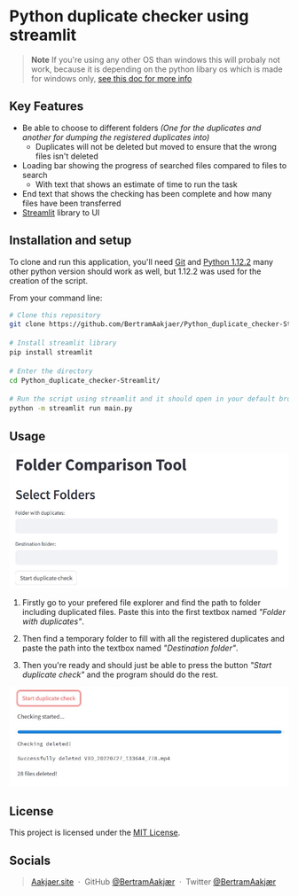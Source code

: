 # **Python duplicate checker using streamlit**
> **Note**
> If you're using any other OS than windows this will probaly not work, because it is depending on the python libary os which is made for windows only, [see this doc for more info](https://docs.python.org/3/library/os.html)

## **Key Features**

* Be able to choose to different folders *(One for the duplicates and another for dumping the registered duplicates into)*
	*  Duplicates will not be deleted but moved to ensure that the wrong files isn't deleted
* Loading bar showing the progress of searched files compared to files to search
  - With text that shows an estimate of time to run the task
* End text that shows the checking has been complete and how many files have been transferred
* [Streamlit](https://streamlit.io/) library to UI


## **Installation and setup**

To clone and run this application, you'll need [Git](https://git-scm.com) and [Python 1.12.2](https://www.python.org/downloads/?ref=gfxhacks.com) many other python version should work as well, but 1.12.2 was used for the creation of the script. 

From your command line:
```bash
# Clone this repository
git clone https://github.com/BertramAakjaer/Python_duplicate_checker-Streamlit.git

# Install streamlit library
pip install streamlit

# Enter the directory
cd Python_duplicate_checker-Streamlit/

# Run the script using streamlit and it should open in your default browser
python -m streamlit run main.py
```
## **Usage**
![Image](screenshots/mainFolderUpload.jpg)

1. Firstly go to your prefered file explorer and find the path to folder including duplicated files. Paste this into the first textbox named *"Folder with duplicates"*.
   
2. Then find a temporary folder to fill with all the registered duplicates and paste the path into the textbox named *"Destination folder"*.
   
3. Then you're ready and should just be able to press the button *"Start duplicate check"* and the program should do the rest.

![Image](screenshots/progressVisualisation.jpg)

## **License**

This project is licensed under the [MIT License](LICENSE).


## **Socials**
> [Aakjaer.site](www.aakjaer.site) &nbsp;&middot;&nbsp;
> GitHub [@BertramAakjær](https://github.com/BertramAakjaer) &nbsp;&middot;&nbsp;
> Twitter [@BertramAakjær](https://twitter.com/BertramAakjaer)
